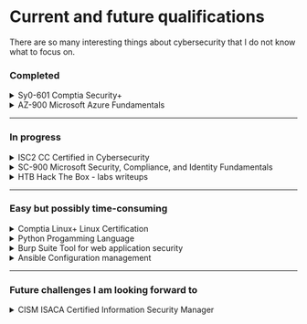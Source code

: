 # Current and future qualifications
There are so many interesting things about cybersecurity that I do not know what to focus on.

### Completed
<details>
<summary> Sy0-601   Comptia Security+</summary>

```
The backbone of my cybersecurity knowledge so far. 
I really enjoyed it. It not only gave me a broad view of the cybersecurity field,
but also feels more comprehensive and extensive than many people realize.
```
</details>

<details>
<summary>AZ-900     Microsoft Azure Fundamentals</summary>

```
My second certification. I felt I needed a Microsoft certification of some kind. 
I really prefer Linux, but Microsoft dominates and it was easy to pick up.
```
</details>

---

### In progress
<details>
<summary> ISC2 CC   Certified in Cybersecurity </summary>

```
Easy after Comptia Security+, but I really like focus on:
(IRP) Incident Response Plan, (BCP) Business Continuity Plan and
(DRP) Disaster Recovery Plan.
I want to explore more.
```
</details>
<details>
<summary> SC-900    Microsoft Security, Compliance, and Identity Fundamentals </summary>

```
Continuation of Microsoft Fundamental certifications. Also easy after Comptia Security+. 
I just need time to go through the material.
I watch Pete Zerger SC-900.
```
</details>

<details>
<summary> HTB   Hack The Box - labs writeups </summary>

```
I think I have finished 7 labs before that github idea. 
I will come back to it, once I finish CC and SC-900.
I will document the ones I completed as well.
```
</details>

---

### Easy but possibly time-consuming

<details>
<summary> Comptia Linux+    Linux Certification </summary>

```
Years of using linux with no certification.
There is new (as per Oct'25) Comptia Linux+ certification with elements of AI.
```
</details>


<details>
<summary>Python     Progamming Language</summary>

```
https://learnpython.org/
https://pll.harvard.edu/subject/python
So much to explore.
```
</details>

<details>
<summary> Burp Suite    Tool for web application security </summary>

```
Barely scratched the surface. It looks like it's worth the effort.
```
</details>

<details>
<summary> Ansible    Configuration management </summary>

```
Should be easy, just when?
```
</details>


---

### Future challenges I am looking forward to
<details >
<summary>CISM   ISACA Certified Information Security Manager</summary>

```
ISC2 CC  
```
</details>
